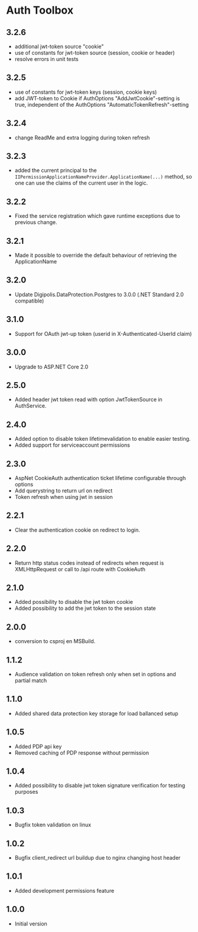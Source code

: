 # Auth Toolbox

## 3.2.6
- additional jwt-token source "cookie"
- use of constants for jwt-token source (session, cookie or header)
- resolve errors in unit tests

## 3.2.5
- use of constants for jwt-token keys (session, cookie keys)
- add JWT-token to Cookie if AuthOptions "AddJwtCookie"-setting is true, independent of the AuthOptions "AutomaticTokenRefresh"-setting

## 3.2.4
- change ReadMe and extra logging during token refresh

## 3.2.3
- added the current principal to the `IIPermissionApplicationNameProvider.ApplicationName(...)` method, so one can use the claims of the current user in the logic.

## 3.2.2
- Fixed the service registration which gave runtime exceptions due to previous change.

## 3.2.1
- Made it possible to override the default behaviour of retrieving the ApplicationName

## 3.2.0
- Update Digipolis.DataProtection.Postgres to 3.0.0 (.NET Standard 2.0 compatible)

## 3.1.0
- Support for OAuth jwt-up token (userid in X-Authenticated-UserId claim)

## 3.0.0
- Upgrade to ASP.NET Core 2.0

## 2.5.0
- Added header jwt token read with option JwtTokenSource in AuthService.

## 2.4.0
- Added option to disable token lifetimevalidation to enable easier testing.
- Added support for serviceaccount permissions

## 2.3.0

- AspNet CookieAuth authentication ticket lifetime configurable through options
- Add querystring to return url on redirect
- Token refresh when using jwt in session

## 2.2.1

- Clear the authentication cookie on redirect to login.

## 2.2.0

- Return http status codes instead of redirects when request is XMLHttpRequest or call to /api route with CookieAuth

## 2.1.0

- Added possibility to disable the jwt token cookie
- Added possibility to add the jwt token to the session state

## 2.0.0

- conversion to csproj en MSBuild.

## 1.1.2

- Audience validation on token refresh only when set in options and partial match

## 1.1.0

- Added shared data protection key storage for load ballanced setup

## 1.0.5

- Added PDP api key
- Removed caching of PDP response without permission

## 1.0.4

- Added possibility to disable jwt token signature verification for testing purposes

## 1.0.3

- Bugfix token validation on linux

## 1.0.2

- Bugfix client_redirect url buildup due to nginx changing host header

## 1.0.1

- Added development permissions feature

## 1.0.0

- Initial version
